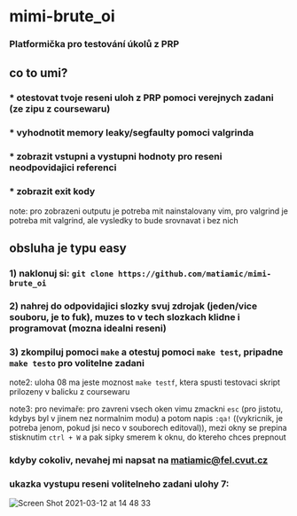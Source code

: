 # mimi-brute_oi
### Platformička pro testování úkolů z PRP

## co to umi?
### * otestovat tvoje reseni uloh z PRP pomoci verejnych zadani (ze zipu z coursewaru)
### * vyhodnotit memory leaky/segfaulty pomoci valgrinda
### * zobrazit vstupni a vystupni hodnoty pro reseni neodpovidajici referenci
### * zobrazit exit kody

note: pro zobrazeni outputu je potreba mit nainstalovany vim, pro valgrind je potreba mit valgrind, ale vysledky to bude srovnavat i bez nich

## obsluha je typu easy
### 1) naklonuj si: `git clone https://github.com/matiamic/mimi-brute_oi`

### 2) nahrej do odpovidajici slozky svuj zdrojak (jeden/vice souboru, je to fuk), muzes to v tech slozkach klidne i programovat (mozna idealni reseni)

### 3) zkompiluj pomoci `make` a otestuj pomoci `make test`, pripadne `make testo` pro volitelne zadani 

note2: uloha 08 ma jeste moznost `make testf`, ktera spusti testovaci skript prilozeny v balicku z coursewaru  

note3: pro nevimaře: pro zavreni vsech oken vimu zmackni `esc` (pro jistotu, kdybys byl v jinem nez normalnim modu) a potom napis `:qa!` ((vykricnik, je potreba jenom, pokud jsi neco v souborech editoval)), mezi okny se prepina stisknutim `ctrl + W` a pak sipky smerem k oknu, do ktereho chces prepnout

### kdyby cokoliv, nevahej mi napsat na matiamic@fel.cvut.cz

### ukazka vystupu reseni volitelneho zadani ulohy 7:  
![Screen Shot 2021-03-12 at 14 48 33](https://user-images.githubusercontent.com/62507257/110949275-b30d3700-8342-11eb-85c8-18aa0a01ec76.png)
